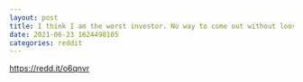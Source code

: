 ```yaml
--- 
layout: post 
title: I think I am the worst investor. No way to come out without loosing major portion of my hard earned money. 
date: 2021-06-23 1624498105 
categories: reddit 
--- 
```

https://redd.it/o6qnvr